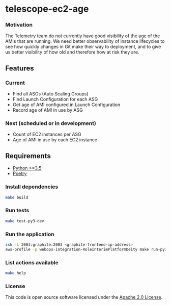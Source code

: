 # telescope-ec2-age
 
### Motivation 
 
The Telemetry team do not currently have good visibility of the age of the AMIs that are running. We need better observability of instance lifecycles to see how quickly changes in Git make their way to deployment, and to give us better visibility of how old and therefore how at risk they are. 
 
## Features

### Current

* Find all ASGs (Auto Scaling Groups)
* Find Launch Configuration for each ASG
* Get age of AMI configured in Launch Configuration
* Record age of AMI in use by ASG 

### Next (scheduled or in development)
    
* Count of EC2 instances per ASG
* Age of AMI in use by each EC2 instance

## Requirements

* [Python >=3.5](https://docs.python.org/3/)
* [Poetry](https://python-poetry.org/)

### Install dependencies

```bash
make build
```

### Run tests

```bash
make test-py3-dev
```

### Run the application

```bash
ssh -L 2003:graphite:2003 <graphite-frontend-ip-address>
aws-profile -p webops-integration-RoleInterimPlatformDeity make run-py3
```

### List actions available

```bash
make help
```

### License

This code is open source software licensed under the [Apache 2.0 License]("http://www.apache.org/licenses/LICENSE-2.0.html"). 
 